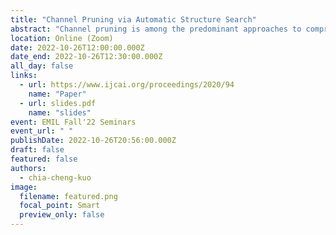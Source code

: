 ```yaml
---
title: "Channel Pruning via Automatic Structure Search"
abstract: "Channel pruning is among the predominant approaches to compress deep neural networks. To this end, most existing pruning methods focus on selecting channels (filters) by importance/optimization or regularization based on rule-of-thumb designs, which defects in sub-optimal pruning. In this paper, we propose a new channel pruning method based on artificial bee colony algorithm (ABC), dubbed as ABCPruner, which aims to efficiently find optimal pruned structure, i.e., channel number in each layer, rather than selecting \"important\" channels as previous works did. To solve the intractably huge combinations of pruned structure for deep networks, we first propose to shrink the combinations where the preserved channels are limited to a specific space, thus the combinations of pruned structure can be significantly reduced. And then, we formulate the search of optimal pruned structure as an optimization problem and integrate the ABC algorithm to solve it in an automatic manner to lessen human interference. ABCPruner has been demonstrated to be more effective, which also enables the fine-tuning to be conducted efficiently in an end-to-end manner. The source codes can be available at https: //github.com/lmbxmu/ABCPruner."
location: Online (Zoom)
date: 2022-10-26T12:00:00.000Z
date_end: 2022-10-26T12:30:00.000Z
all_day: false
links:
  - url: https://www.ijcai.org/proceedings/2020/94
    name: "Paper"
  - url: slides.pdf
    name: "slides"
event: EMIL Fall'22 Seminars
event_url: " "
publishDate: 2022-10-26T20:56:00.000Z
draft: false
featured: false
authors:
  - chia-cheng-kuo
image:
  filename: featured.png
  focal_point: Smart
  preview_only: false
---
```

